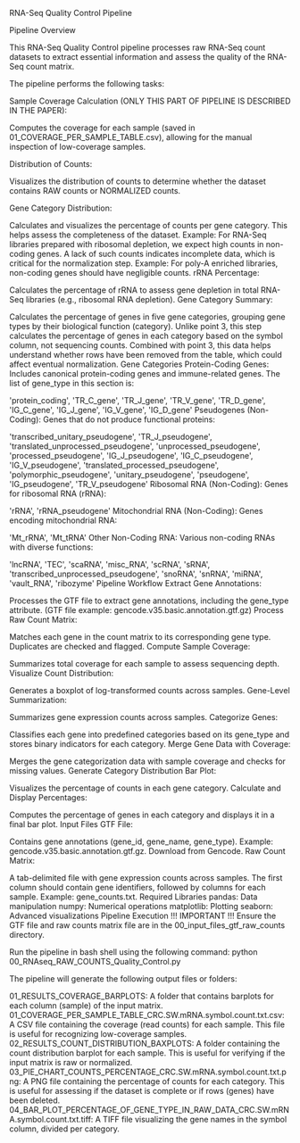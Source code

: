 RNA-Seq Quality Control Pipeline



Pipeline Overview



This RNA-Seq Quality Control pipeline processes raw RNA-Seq count datasets to extract essential information and assess the quality of the RNA-Seq count matrix.

The pipeline performs the following tasks:

Sample Coverage Calculation (ONLY THIS PART OF PIPELINE IS DESCRIBED IN THE PAPER):

Computes the coverage for each sample (saved in 01_COVERAGE_PER_SAMPLE_TABLE.csv), allowing for the manual inspection of low-coverage samples.

Distribution of Counts:

Visualizes the distribution of counts to determine whether the dataset contains RAW counts or NORMALIZED counts.


Gene Category Distribution:

Calculates and visualizes the percentage of counts per gene category. This helps assess the completeness of the dataset.
Example: For RNA-Seq libraries prepared with ribosomal depletion, we expect high counts in non-coding genes. A lack of such counts indicates incomplete data, which is critical for the normalization step.
Example: For poly-A enriched libraries, non-coding genes should have negligible counts.
rRNA Percentage:

Calculates the percentage of rRNA to assess gene depletion in total RNA-Seq libraries (e.g., ribosomal RNA depletion).
Gene Category Summary:

Calculates the percentage of genes in five gene categories, grouping gene types by their biological function (category).
Unlike point 3, this step calculates the percentage of genes in each category based on the symbol column, not sequencing counts. Combined with point 3, this data helps understand whether rows have been removed from the table, which could affect eventual normalization.
Gene Categories
Protein-Coding Genes: Includes canonical protein-coding genes and immune-related genes. The list of gene_type in this section is:

'protein_coding', 'TR_C_gene', 'TR_J_gene', 'TR_V_gene', 'TR_D_gene', 'IG_C_gene', 'IG_J_gene', 'IG_V_gene', 'IG_D_gene'
Pseudogenes (Non-Coding): Genes that do not produce functional proteins:

'transcribed_unitary_pseudogene', 'TR_J_pseudogene', 'translated_unprocessed_pseudogene', 'unprocessed_pseudogene', 'processed_pseudogene', 'IG_J_pseudogene', 'IG_C_pseudogene', 'IG_V_pseudogene', 'translated_processed_pseudogene', 'polymorphic_pseudogene', 'unitary_pseudogene', 'pseudogene', 'IG_pseudogene', 'TR_V_pseudogene'
Ribosomal RNA (Non-Coding): Genes for ribosomal RNA (rRNA):

'rRNA', 'rRNA_pseudogene'
Mitochondrial RNA (Non-Coding): Genes encoding mitochondrial RNA:

'Mt_rRNA', 'Mt_tRNA'
Other Non-Coding RNA: Various non-coding RNAs with diverse functions:

'lncRNA', 'TEC', 'scaRNA', 'misc_RNA', 'scRNA', 'sRNA', 'transcribed_unprocessed_pseudogene', 'snoRNA', 'snRNA', 'miRNA', 'vault_RNA', 'ribozyme'
Pipeline Workflow
Extract Gene Annotations:

Processes the GTF file to extract gene annotations, including the gene_type attribute. (GTF file example: gencode.v35.basic.annotation.gtf.gz)
Process Raw Count Matrix:

Matches each gene in the count matrix to its corresponding gene type. Duplicates are checked and flagged.
Compute Sample Coverage:

Summarizes total coverage for each sample to assess sequencing depth.
Visualize Count Distribution:

Generates a boxplot of log-transformed counts across samples.
Gene-Level Summarization:

Summarizes gene expression counts across samples.
Categorize Genes:

Classifies each gene into predefined categories based on its gene_type and stores binary indicators for each category.
Merge Gene Data with Coverage:

Merges the gene categorization data with sample coverage and checks for missing values.
Generate Category Distribution Bar Plot:

Visualizes the percentage of counts in each gene category.
Calculate and Display Percentages:

Computes the percentage of genes in each category and displays it in a final bar plot.
Input Files
GTF File:

Contains gene annotations (gene_id, gene_name, gene_type).
Example: gencode.v35.basic.annotation.gtf.gz.
Download from Gencode.
Raw Count Matrix:

A tab-delimited file with gene expression counts across samples. The first column should contain gene identifiers, followed by columns for each sample.
Example: gene_counts.txt.
Required Libraries
pandas: Data manipulation
numpy: Numerical operations
matplotlib: Plotting
seaborn: Advanced visualizations
Pipeline Execution
!!! IMPORTANT !!!
Ensure the GTF file and raw counts matrix file are in the 00_input_files_gtf_raw_counts directory.

Run the pipeline in bash shell using the following command: 
python 00_RNAseq_RAW_COUNTS_Quality_Control.py


The pipeline will generate the following output files or folders:

01_RESULTS_COVERAGE_BARPLOTS: A folder that contains barplots for each column (sample) of the input matrix.
01_COVERAGE_PER_SAMPLE_TABLE_CRC.SW.mRNA.symbol.count.txt.csv: A CSV file containing the coverage (read counts) for each sample. This file is useful for recognizing low-coverage samples.
02_RESULTS_COUNT_DISTRIBUTION_BAXPLOTS: A folder containing the count distribution barplot for each sample. This is useful for verifying if the input matrix is raw or normalized.
03_PIE_CHART_COUNTS_PERCENTAGE_CRC.SW.mRNA.symbol.count.txt.png: A PNG file containing the percentage of counts for each category. This is useful for assessing if the dataset is complete or if rows (genes) have been deleted.
04_BAR_PLOT_PERCENTAGE_OF_GENE_TYPE_IN_RAW_DATA_CRC.SW.mRNA.symbol.count.txt.tiff: A TIFF file visualizing the gene names in the symbol column, divided per category.
